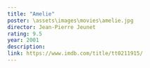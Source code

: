 ```yaml
---
title: "Amelie"
poster: \assets\images\movies\amelie.jpg
director: Jean-Pierre Jeunet
rating: 9.5
year: 2001
description:
link: https://www.imdb.com/title/tt0211915/
---
```

